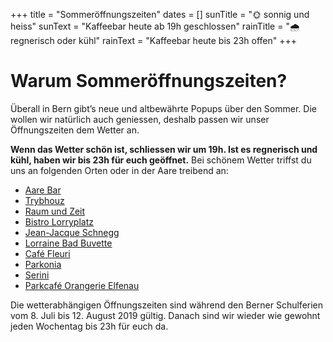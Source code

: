 +++
title = "Sommeröffnungszeiten"
dates = []
sunTitle = "🌞 sonnig und heiss"
sunText = "Kaffeebar heute ab 19h geschlossen"
rainTitle = "🌧️️️ regnerisch oder kühl"
rainText = "Kaffeebar heute bis 23h offen"
+++
# Warum Sommeröffnungszeiten?

Überall in Bern gibt’s neue und altbewährte Popups über den Sommer. Die wollen wir natürlich auch geniessen, deshalb passen wir unser Öffnungszeiten dem Wetter an. 

**Wenn das Wetter schön ist, schliessen wir um 19h. Ist es regnerisch und kühl, haben wir bis 23h für euch geöffnet.** 
Bei schönem Wetter triffst du uns an folgenden Orten oder in der Aare treibend an:

- [Aare Bar](https://aarebarbern.ch)
- [Trybhouz](https://www.trybhouz.ch) 
- [Raum und Zeit](https://www.raumundzeit-liebefeld.ch)
- [Bistro Lorryplatz](https://www.facebook.com/bistroamloryplatz/) 
- [Jean-Jacque Schnegg](https://www.facebook.com/jeanjacquesschneggbern/)
- [Lorraine Bad Buvette](https://www.burgunderbar.ch/kopie-von-heisse-huempu)
- [Café Fleuri](https://www.cafefleuri.ch)
- [Parkonia](https://www.parkonia.ch)
- [Serini](https://www.serini.be) 
- [Parkcafé Orangerie Elfenau](http://parkcafe-elfenau.ch)

Die wetterabhängigen Öffnungszeiten sind während den Berner Schulferien vom 8. Juli bis 12. August 2019 gültig. Danach sind wir wieder wie gewohnt jeden Wochentag bis 23h für euch da.
